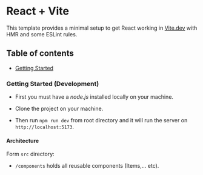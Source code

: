 # React + Vite

This template provides a minimal setup to get React working in [Vite.dev](https://vite.dev/) with HMR and some ESLint rules.

## Table of contents

- [Getting Started](#getting-started)

### Getting Started (Development)

- First you must have a *node.js* installed locally on your machine.

- Clone the project on your machine.

- Then run `npm run dev` from root directory and it will run the server on `http://localhost:5173`.

#### Architecture

Form `src` directory:

- `/components` holds all reusable components (Items,... etc).
